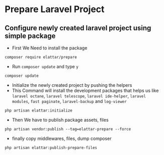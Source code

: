 # Prepare Laravel Project

## Configure newly created laravel project using simple package

- First We Need to install the package
```shell
composer require elattar/prepare
```
- Run `composer update` and type `y`
```shell
composer update
```
- Initialize the newly created project by pushing the helpers
- This Command will install the development packages that helps us like `laravel octane`, `laravel telescope`, `laravel ide-helper`, `laravel modules`, `fast paginate`, `laravel-backup` and `log-viewer`

```shell
php artisan elattar:initialize
```

- Then We have to publish package assets, files
```shell
php artisan vendor:publish --tag=elattar-prepare --force
```

- finally copy middlewares, files, dump composer
```shell
php artisan elattar:publish-prepare-files
```
